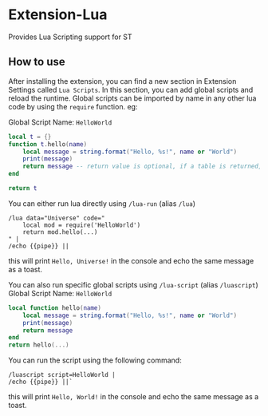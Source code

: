 # Extension-Lua
Provides Lua Scripting support for ST

## How to use

After installing the extension, you can find a new section in Extension Settings called `Lua Scripts`. In this section, you can add global scripts and reload the runtime.
Global scripts can be imported by name in any other lua code by using the `require` function. eg:

Global Script Name: `HelloWorld`
```lua
local t = {}
function t.hello(name)
    local message = string.format("Hello, %s!", name or "World")
    print(message)
    return message -- return value is optional, if a table is returned, it will be converted to a json string
end

return t
```
You can either run lua directly using `/lua-run` (alias `/lua`)
```
/lua data="Universe" code="
    local mod = require('HelloWorld')
    return mod.hello(...)
" |
/echo {{pipe}} ||
```
this will print `Hello, Universe!` in the console and echo the same message as a toast.


You can also run specific global scripts using `/lua-script` (alias `/luascript`)
Global Script Name: `HelloWorld`
```lua
local function hello(name)
    local message = string.format("Hello, %s!", name or "World")
    print(message)
    return message
end
return hello(...)
```

You can run the script using the following command: 
```
/luascript script=HelloWorld |
/echo {{pipe}} ||`
```
this will print `Hello, World!` in the console and echo the same message as a toast.
